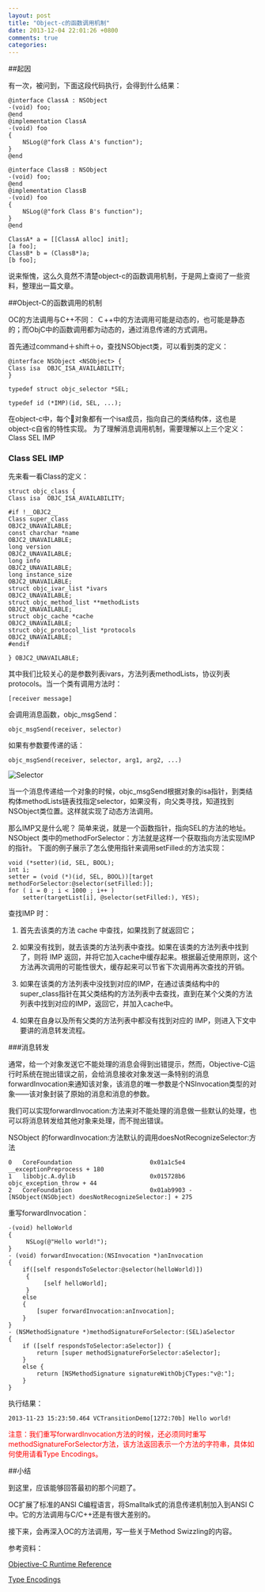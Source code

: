 ```yaml
---
layout: post
title: "Object-c的函数调用机制"
date: 2013-12-04 22:01:26 +0800
comments: true
categories: 
---
```


##起因

有一次，被问到，下面这段代码执行，会得到什么结果：

	@interface ClassA : NSObject  
	-(void) foo;  
	@end  
	@implementation ClassA  
	-(void) foo  
	{  
		NSLog(@"fork Class A's function");  
	}  
	@end  
  
	@interface ClassB : NSObject  
	-(void) foo;  
	@end  
	@implementation ClassB  
	-(void) foo  
	{  
		NSLog(@"fork Class B's function");  
	}  
	@end  
	
	ClassA* a = [[ClassA alloc] init];  
	[a foo];  
	ClassB* b = (ClassB*)a;  
	[b foo];
	
说来惭愧，这么久竟然不清楚object-c的函数调用机制，于是网上查阅了一些资料，整理出一篇文章。

##Object-C的函数调用的机制  

OC的方法调用与C++不同： Ｃ++中的方法调用可能是动态的，也可能是静态的；而ObjC中的函数调用都为动态的，通过消息传递的方式调用。

首先通过command＋shift＋o，查找NSObject类，可以看到类的定义：

	@interface NSObject <NSObject> {  
    Class isa  OBJC_ISA_AVAILABILITY;  
	}  
	
	typedef struct objc_selector *SEL;  
	
	typedef id (*IMP)(id, SEL, ...);  

在object-c中，每个对象都有一个isa成员，指向自己的类结构体，这也是object-c自省的特性实现。
为了理解消息调用机制，需要理解以上三个定义：Class   SEL   IMP

### Class  SEL IMP

先来看一看Class的定义：

	struct objc_class {  
    Class isa  OBJC_ISA_AVAILABILITY;  
  
	#if !__OBJC2__  
    Class super_class                                        OBJC2_UNAVAILABLE;  
    const charchar *name                                         OBJC2_UNAVAILABLE;  
    long version                                             OBJC2_UNAVAILABLE;  
    long info                                                OBJC2_UNAVAILABLE;  
    long instance_size                                       OBJC2_UNAVAILABLE;  
    struct objc_ivar_list *ivars                             OBJC2_UNAVAILABLE;  
    struct objc_method_list **methodLists                    OBJC2_UNAVAILABLE;  
    struct objc_cache *cache                                 OBJC2_UNAVAILABLE;  
    struct objc_protocol_list *protocols                     OBJC2_UNAVAILABLE;  
	#endif  
  
	} OBJC2_UNAVAILABLE; 
	
其中我们比较关心的是参数列表ivars，方法列表methodLists，协议列表protocols。当一个类有调用方法时：

	[receiver message]

会调用消息函数，objc_msgSend：

	objc_msgSend(receiver, selector)

如果有参数要传递的话：

	objc_msgSend(receiver, selector, arg1, arg2, ...)
	
![Selector](./images/messaging.jpg)
	
当一个消息传递给一个对象的时候，objc_msgSend根据对象的isa指针，到类结构体methodLists链表找指定selector，如果没有，向父类寻找，知道找到NSObject类位置。这样就实现了动态方法调用。

那么IMP又是什么呢？
简单来说，就是一个函数指针，指向SEL的方法的地址。NSObject 类中的methodForSelector：方法就是这样一个获取指向方法实现IMP 的指针。
下面的例子展示了怎么使用指针来调用setFilled:的方法实现：

	void (*setter)(id, SEL, BOOL);  
	int i;  
	setter = (void (*)(id, SEL, BOOL))[target methodForSelector:@selector(setFilled:)];  
	for ( i = 0 ; i < 1000 ; i++ )  
    	setter(targetList[i], @selector(setFilled:), YES); 
    	
查找IMP 时：

1. 首先去该类的方法 cache 中查找，如果找到了就返回它；

2. 如果没有找到，就去该类的方法列表中查找。如果在该类的方法列表中找到了，则将 IMP 返回，并将它加入cache中缓存起来。根据最近使用原则，这个方法再次调用的可能性很大，缓存起来可以节省下次调用再次查找的开销。

3. 如果在该类的方法列表中没找到对应的IMP，在通过该类结构中的super_class指针在其父类结构的方法列表中去查找，直到在某个父类的方法列表中找到对应的IMP，返回它，并加入cache中。

4. 如果在自身以及所有父类的方法列表中都没有找到对应的 IMP，则进入下文中要讲的消息转发流程。
	
###消息转发

通常，给一个对象发送它不能处理的消息会得到出错提示，然而，Objective-C运行时系统在抛出错误之前，会给消息接收对象发送一条特别的消息forwardInvocation来通知该对象，该消息的唯一参数是个NSInvocation类型的对象——该对象封装了原始的消息和消息的参数。

我们可以实现forwardInvocation:方法来对不能处理的消息做一些默认的处理，也可以将消息转发给其他对象来处理，而不抛出错误。

NSObject 的forwardInvocation:方法默认的调用doesNotRecognizeSelector:方法

	0   CoreFoundation                      0x01a1c5e4 __exceptionPreprocess + 180  
	1   libobjc.A.dylib                     0x015728b6 objc_exception_throw + 44  
	2   CoreFoundation                      0x01ab9903 -[NSObject(NSObject) doesNotRecognizeSelector:] + 275  

重写forwardInvocation：

	-(void) helloWorld
	{  
   		 NSLog(@"Hello world!");
   	}  
	- (void) forwardInvocation:(NSInvocation *)anInvocation  
	{  
     	if([self respondsToSelector:@selector(helloWorld)])  
    	 {  
         	  [self helloWorld];  
    	 }  
     	else  
   		{  
         	[super forwardInvocation:anInvocation];  
     	}  
	}  
	- (NSMethodSignature *)methodSignatureForSelector:(SEL)aSelector  
	{  
   		if ([self respondsToSelector:aSelector]) {  
        	return [super methodSignatureForSelector:aSelector];  
    	}  
    	else {  
        	return [NSMethodSignature signatureWithObjCTypes:"v@:"];  
    	}  
	}  
	
执行结果：

	2013-11-23 15:23:50.464 VCTransitionDemo[1272:70b] Hello world! 
	

<p style="color:red">注意：我们重写forwardInvocation方法的时候，还必须同时重写methodSignatureForSelector方法，该方法返回表示一个方法的字符串，具体如何使用请看Type Encodings。</p>


##小结

到这里，应该能够回答最初的那个问题了。

OC扩展了标准的ANSI C编程语言，将Smalltalk式的消息传递机制加入到ANSI C中。它的方法调用与C/C++还是有很大差别的。

接下来，会再深入OC的方法调用，写一些关于Method Swizzling的内容。

参考资料：

[Objective-C Runtime Reference](https://developer.apple.com/library/ios/documentation/Cocoa/Conceptual/ObjCRuntimeGuide/Articles/ocrtHowMessagingWorks.html#//apple_ref/doc/uid/TP40008048-CH104-SW1)

[Type Encodings](https://developer.apple.com/library/ios/documentation/Cocoa/Conceptual/ObjCRuntimeGuide/Articles/ocrtTypeEncodings.html#//apple_ref/doc/uid/TP40008048-CH100-SW1)
